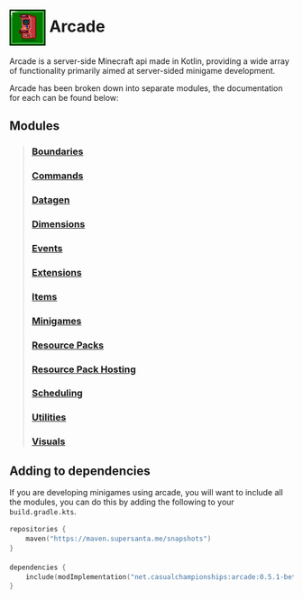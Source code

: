 # <img src="./src/main/resources/assets/icon.png" align="center" width="64px"/> Arcade


Arcade is a server-side Minecraft api made in Kotlin, providing
a wide array of functionality primarily aimed at server-sided
minigame development.

Arcade has been broken down into separate modules, the documentation
for each can be found below:

## Modules

> ### [Boundaries](docs/arcade-boundaries/getting-started.md)
> ### [Commands](./docs/arcade-commands/getting-started.md)
> ### [Datagen](./docs/arcade-datagen/getting-started.md)
> ### [Dimensions](./docs/arcade-dimensions/getting-started.md)
> ### [Events](docs/arcade-events-server/getting-started.md)
> ### [Extensions](./docs/arcade-extensions/getting-started.md)
> ### [Items](./docs/arcade-items/getting-started.md)
> ### [Minigames](./docs/arcade-minigames/getting-started.md)
> ### [Resource Packs](./docs/arcade-resource-pack/getting-started.md)
> ### [Resource Pack Hosting](./docs/arcade-resource-pack-host/getting-started.md)
> ### [Scheduling](./docs/arcade-scheduler/getting-started.md)
> ### [Utilities](./docs/arcade-utils/getting-started.md)
> ### [Visuals](./docs/arcade-visuals/getting-started.md)

## Adding to dependencies

If you are developing minigames using arcade, you will want to include
all the modules, you can do this by adding the following to your
`build.gradle.kts`.

```kts
repositories {
    maven("https://maven.supersanta.me/snapshots")
}

dependencies {
    include(modImplementation("net.casualchampionships:arcade:0.5.1-beta.21+1.21.6")!!)
}
```



